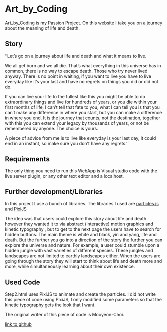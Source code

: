 # Art_by_Coding

Art_by_Coding is my Passion Project. On this website I take you on a journey about the meaning of life and death.


## Story

‘’Let’s go on a journey about life and death and what it means to live.

We all get born and we all die. That’s what everything in this universe has in common, there is no way to escape death. Those who try never lived anyway. 
There is no point in waiting, if you want to live you have to live everyday like it’s your last and have no regrets on things you did or did not do. 

If you can live your life to the fullest like this you might be able to do extraordinary things and live for hundreds of years, or you die within your first months of life, I can’t tell that fate to you, what I can tell you is that you can’t make any difference in where you start, but you can make a difference in where you end. It is the journey that counts, not the destination, together with this you can extend your legacy by thousands of years, or not be remembered by anyone. The choice is yours.

A piece of advice from me is to live like everyday is your last day, it could end in an instant, so make sure you don’t have any regrets.’’


## Requirements
The only thing you need to run this WebApp is Visual studio code with the live server plugin, or any other text editor and a localhost.


## Further development/Libraries

In this project I use a bunch of libraries. The libraries I used are [particles.js](https://github.com/VincentGarreau/particles.js) and [PixiJS](https://www.pixijs.com/)

The idea was that users could explore this story about life and death however they wanted it to via abstract (interactive) motion graphics and kinetic typography , but to get to the next page the users have to search for hidden buttons.
The main theme is white and black, yin and yang, life and death. But the further you go into a direction of the story the further you can explore the universe and nature.
For example, a user could stumble upon a hidden jungle with vast varieties of different species. These jungles and landscapes are not limited to earthly landscapes either.
When the users are going through the story they will start to think about life and death more and more, while simultaneously learning about their own existence.


## Used Code

Step2.html uses PixiJS to animate and create the particles. I did not write this piece of code using PixiJS, I only modified some parameters so that the kinetic typography gets the look that I want.

The original writer of this piece of code is Mooyeon-Choi. 

[link to github](https://github.com/mooyeon-choi/kinetic-typography-2)

